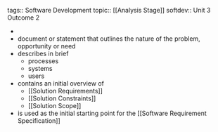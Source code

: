 tags:: Software Development
topic:: [[Analysis Stage]]
softdev:: Unit 3 Outcome 2

-
- document or statement that outlines the nature of the problem, opportunity or need
- describes in brief
	- processes
	- systems
	- users
- contains an initial overview of
	- [[Solution Requirements]]
	- [[Solution Constraints]]
	- [[Solution Scope]]
- is used as the initial starting point for the [[Software Requirement Specification]]